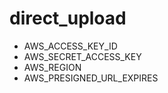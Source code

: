 # direct_upload

* AWS_ACCESS_KEY_ID
* AWS_SECRET_ACCESS_KEY
* AWS_REGION
* AWS_PRESIGNED_URL_EXPIRES
